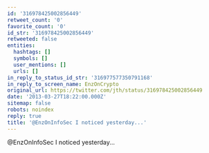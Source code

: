 ```yaml
---
id: '316978425002856449'
retweet_count: '0'
favorite_count: '0'
id_str: '316978425002856449'
retweeted: false
entities:
  hashtags: []
  symbols: []
  user_mentions: []
  urls: []
in_reply_to_status_id_str: '316977577350791168'
in_reply_to_screen_name: EnzOnCrypto
original_url: https://twitter.com/jth/status/316978425002856449
date: '2013-03-27T18:22:00.000Z'
sitemap: false
robots: noindex
reply: true
title: '@EnzOnInfoSec I noticed yesterday...'
---
```


@EnzOnInfoSec I noticed yesterday...